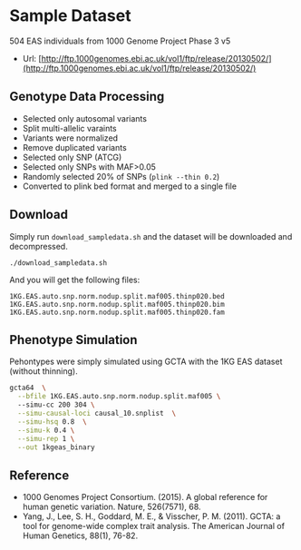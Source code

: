# Sample Dataset

504 EAS individuals from 1000 Genome Project Phase 3 v5
- Url: [http://ftp.1000genomes.ebi.ac.uk/vol1/ftp/release/20130502/](http://ftp.1000genomes.ebi.ac.uk/vol1/ftp/release/20130502/)

## Genotype Data Processing
- Selected only autosomal variants
- Split multi-allelic varaints
- Variants were normalized
- Remove duplicated variants
- Selected only SNP (ATCG)
- Selected only SNPs with MAF>0.05
- Randomly selected 20% of SNPs (`plink --thin 0.2`)
- Converted to plink bed format and merged to a single file  

## Download
Simply run `download_sampledata.sh` and the dataset will be downloaded and decompressed.

```
./download_sampledata.sh
```

And you will get the following files:
```
1KG.EAS.auto.snp.norm.nodup.split.maf005.thinp020.bed
1KG.EAS.auto.snp.norm.nodup.split.maf005.thinp020.bim
1KG.EAS.auto.snp.norm.nodup.split.maf005.thinp020.fam
```

## Phenotype Simulation
Pehontypes were simply simulated using GCTA with the 1KG EAS dataset (without thinning).
```Bash
gcta64  \
  --bfile 1KG.EAS.auto.snp.norm.nodup.split.maf005 \ 
  --simu-cc 200 304 \
  --simu-causal-loci causal_10.snplist  \
  --simu-hsq 0.8  \
  --simu-k 0.4 \
  --simu-rep 1 \
  --out 1kgeas_binary
```

## Reference
- 1000 Genomes Project Consortium. (2015). A global reference for human genetic variation. Nature, 526(7571), 68.
- Yang, J., Lee, S. H., Goddard, M. E., & Visscher, P. M. (2011). GCTA: a tool for genome-wide complex trait analysis. The American Journal of Human Genetics, 88(1), 76-82.

